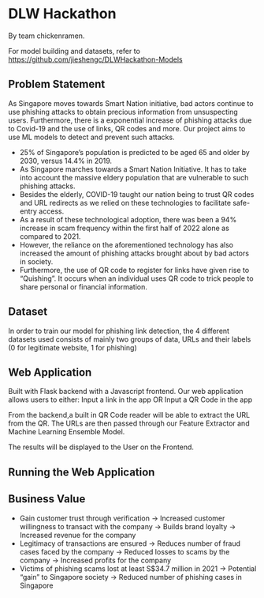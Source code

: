 # DLW Hackathon

By team chickenramen.

For model building and datasets, refer to https://github.com/jieshengc/DLWHackathon-Models

## Problem Statement

As Singapore moves towards Smart Nation initiative, bad actors continue to use phishing attacks to obtain precious information from unsuspecting users. Furthermore, there is a exponential increase of phishing attacks due to Covid-19 and the use of links, QR codes and more. Our project aims to use ML models to detect and prevent such attacks.

- 25% of Singapore’s population is predicted to be aged 65 and older by 2030, versus 14.4% in 2019. 
- As Singapore marches towards a Smart Nation Initiative. It has to take into account the massive eldery population that are vulnerable to such phishing attacks.
- Besides the elderly, COVID-19 taught our nation being to trust QR codes and URL redirects as we relied on these technologies to facilitate safe-entry access. 
- As a result of these technological adoption, there was been a 94% increase in scam frequency within the first half of 2022 alone as compared to 2021.
- However, the reliance on the aforementioned technology has also increased the amount of phishing attacks brought about by bad actors in society.
- Furthermore, the use of QR code to register for links have given rise to “Quishing”. It occurs when an individual uses QR code to trick people to share personal or financial information. 

## Dataset
In order to train our model for phishing link detection, the 4 different datasets used consists of mainly two groups of data, URLs and their labels (0 for legitimate website, 1 for phishing) 

## Web Application
Built with Flask backend with a Javascript frontend.
Our web application allows users to either: Input a link in the app OR Input a QR Code in the app

From the backend,a built in QR Code reader will be able to extract the URL from the QR.
The URLs are then passed through our Feature Extractor and Machine Learning Ensemble Model.

The results will be displayed to the User on the Frontend.

## Running the Web Application


## Business Value
- Gain customer trust through verification → Increased customer willingness to transact with the company → Builds brand loyalty → Increased revenue for the company
- Legitimacy of transactions are ensured → Reduces number of fraud cases faced by the company → Reduced losses to scams by the company → Increased profits for the company 
- Victims of phishing scams lost at least S$34.7 million in 2021 → Potential “gain” to Singapore society → Reduced number of phishing cases in Singapore


